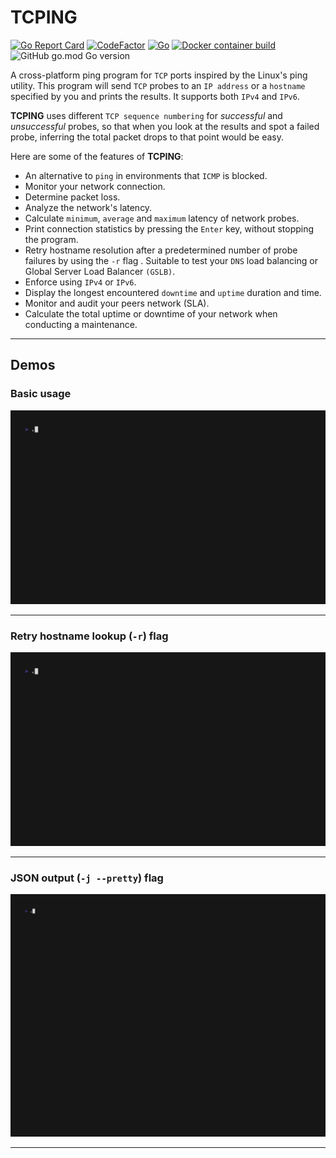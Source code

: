
# TCPING

[![Go Report Card](https://goreportcard.com/badge/github.com/dragonsecurity/tcping)](https://goreportcard.com/report/github.com/dragonsecurity/tcping)
[![CodeFactor](https://www.codefactor.io/repository/github/dragonsecurity/tcping/badge)](https://www.codefactor.io/repository/github/dragonsecurity/tcping)
[![Go](https://github.com/dragonsecurity/tcping/actions/workflows/.github/workflows/codeql-analysis.yml/badge.svg)](https://github.com/dragonsecurity/tcping/actions/workflows/go.yml)
[![Docker container build](https://github.com/dragonsecurity/tcping/actions/workflows/container-publish.yml/badge.svg)](https://github.com/dragonsecurity/tcping/actions/workflows/container-publish.yml)
![GitHub go.mod Go version](https://img.shields.io/github/go-mod/go-version/dragonsecurity/tcping)

A cross-platform ping program for `TCP` ports inspired by the Linux's ping utility. This program will send `TCP` probes to an `IP address` or a `hostname` specified by you and prints the results. It supports both `IPv4` and `IPv6`.

**TCPING** uses different `TCP sequence numbering` for _successful_ and _unsuccessful_ probes, so that when you look at the results and spot a failed probe, inferring the total packet drops to that point would be easy.

Here are some of the features of **TCPING**:

- An alternative to `ping` in environments that `ICMP` is blocked.
- Monitor your network connection.
- Determine packet loss.
- Analyze the network's latency.
- Calculate `minimum`, `average` and `maximum` latency of network probes.
- Print connection statistics by pressing the `Enter` key, without stopping the program.
- Retry hostname resolution after a predetermined number of probe failures by using the `-r` flag . Suitable to test your `DNS` load balancing or Global Server Load Balancer `(GSLB)`.
- Enforce using `IPv4` or `IPv6`.
- Display the longest encountered `downtime` and `uptime` duration and time.
- Monitor and audit your peers network (SLA).
- Calculate the total uptime or downtime of your network when conducting a maintenance.

---

## Demos

### Basic usage

![tcping](Images/gifs/tcping.gif)

---

### Retry hostname lookup (`-r`) flag

![tcping resolve example](Images/gifs/tcping_resolve.gif)

---

### JSON output (`-j --pretty`) flag

![tcping json example](Images/gifs/tcping_json_pretty.gif)

---
